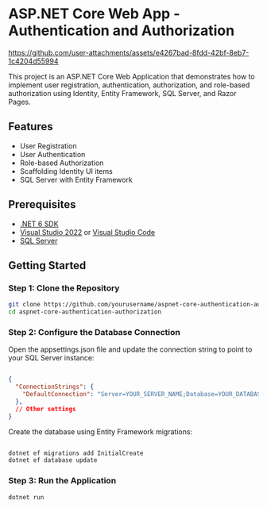 # ASP.NET Core Web App - Authentication and Authorization


https://github.com/user-attachments/assets/e4267bad-8fdd-42bf-8eb7-1c4204d55994


This project is an ASP.NET Core Web Application that demonstrates how to implement user registration, authentication, authorization, and role-based authorization using Identity, Entity Framework, SQL Server, and Razor Pages.

## Features

- User Registration
- User Authentication
- Role-based Authorization
- Scaffolding Identity UI items
- SQL Server with Entity Framework

## Prerequisites

- [.NET 6 SDK](https://dotnet.microsoft.com/download/dotnet/6.0)
- [Visual Studio 2022](https://visualstudio.microsoft.com/) or [Visual Studio Code](https://code.visualstudio.com/)
- [SQL Server](https://www.microsoft.com/en-us/sql-server/sql-server-downloads)

## Getting Started

### Step 1: Clone the Repository

```bash
git clone https://github.com/yourusername/aspnet-core-authentication-authorization.git
cd aspnet-core-authentication-authorization
```
### Step 2: Configure the Database Connection
Open the appsettings.json file and update the connection string to point to your SQL Server instance:

```json

{
  "ConnectionStrings": {
    "DefaultConnection": "Server=YOUR_SERVER_NAME;Database=YOUR_DATABASE_NAME;Trusted_Connection=True;MultipleActiveResultSets=true"
  },
  // Other settings
}
```

Create the database using Entity Framework migrations:

```bash

dotnet ef migrations add InitialCreate
dotnet ef database update
```

### Step 3: Run the Application

```bash
dotnet run
```
